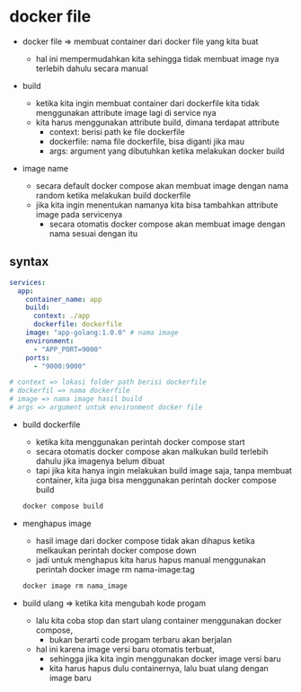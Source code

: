 # docker file
- docker file => membuat container dari docker file yang kita buat
  - hal ini mempermudahkan kita sehingga tidak membuat image nya terlebih dahulu secara manual

- build
  - ketika kita ingin membuat container dari dockerfile kita tidak menggunakan attribute image lagi di service nya
  - kita harus menggunakan attribute build, dimana terdapat attribute
    - context: berisi path ke file dockerfile
    - dockerfile: nama file dockerfile, bisa diganti jika mau
    - args: argument yang dibutuhkan ketika melakukan docker build

- image name
  - secara default docker compose akan membuat image dengan nama random ketika melakukan build dockerfile
  - jika kita ingin menentukan namanya kita bisa tambahkan attribute image pada servicenya
    - secara otomatis docker compose akan membuat image dengan nama sesuai dengan itu

## syntax
```yaml
services:
  app:
    container_name: app
    build:
      context: ./app
      dockerfile: dockerfile
    image: "app-golang:1.0.0" # nama image 
    environment:
      - "APP_PORT=9000"
    ports:
      - "9000:9000"

# context => lokasi folder path berisi dockerfile
# dockerfil => nama dockerfile
# image => nama image hasil build
# args => argument untuk environment docker file
```

- build dockerfile
  - ketika kita menggunakan perintah docker compose start
  - secara otomatis docker compose akan malkukan build terlebih dahulu jika imagenya belum dibuat
  - tapi jika kita hanya ingin melakukan build image saja, tanpa membuat container, kita juga bisa menggunakan perintah docker compose build
  ```bash
  docker compose build
  ```

- menghapus image
  - hasil image dari docker compose tidak akan dihapus ketika melkaukan perintah docker compose down
  - jadi untuk menghapus kita harus hapus manual menggunakan perintah docker image rm nama-image:tag
  ```bash
  docker image rm nama_image
  ```

- build ulang => ketika kita mengubah kode progam
  - lalu kita coba stop dan start ulang container menggunakan docker compose, 
    - bukan berarti code progam terbaru akan berjalan
  - hal ini karena image versi baru otomatis terbuat,
    - sehingga jika kita ingin menggunakan docker image versi baru
    - kita harus hapus dulu containernya, lalu buat ulang dengan image baru
